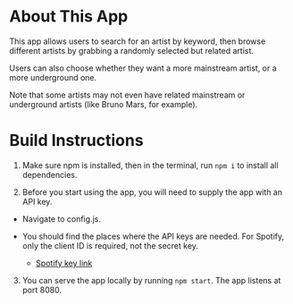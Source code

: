# About This App

This app allows users to search for an artist by keyword, then browse different artists by grabbing a randomly selected but related artist.

Users can also choose whether they want a more mainstream artist, or a more underground one. 

Note that some artists may not even have related mainstream or underground artists (like Bruno Mars, for example).

# Build Instructions

1. Make sure npm is installed, then in the terminal, run `npm i` to install all dependencies.

2. Before you start using the app, you will need to supply the app with an API key.

  * Navigate to config.js.

  * You should find the places where the API keys are needed. For Spotify, only the client ID is required, not the secret key.

  	* [Spotify key link](https://developer.spotify.com/web-api/)

3. You can serve the app locally by running `npm start`. The app listens at port 8080.